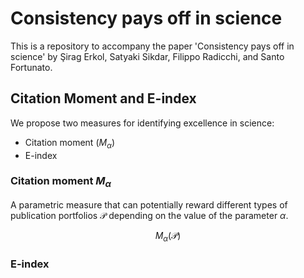 # Consistency pays off in science

This is a repository to accompany the paper 'Consistency pays off in science' by Şirag Erkol, Satyaki Sikdar, Filippo Radicchi, and Santo Fortunato.


## Citation Moment and E-index

We propose two measures for identifying excellence in science:
- Citation moment $\left(M_\alpha\right)$
- E-index


### Citation moment $M_\alpha$

A parametric measure that can potentially reward different types of publication portfolios $\mathcal P$ depending on the value of the parameter $\alpha$.

$$M_\alpha\left(\mathcal P\right)$$


### E-index
